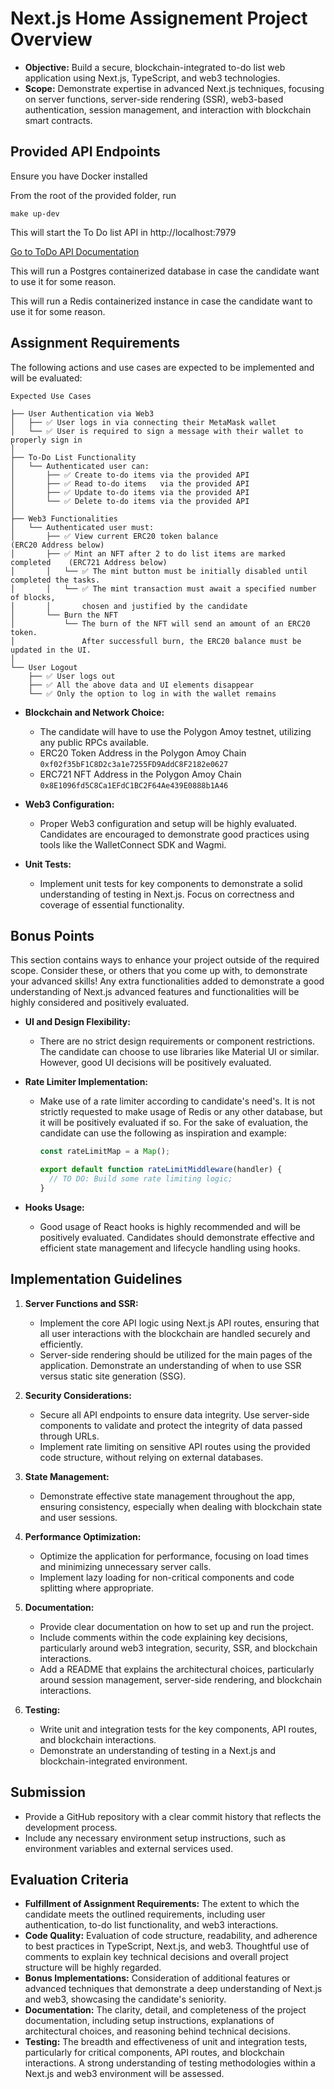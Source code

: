 # Next.js Home Assignement Project Overview

- **Objective:** Build a secure, blockchain-integrated to-do list web application using Next.js, TypeScript, and web3 technologies.
- **Scope:** Demonstrate expertise in advanced Next.js techniques, focusing on server functions, server-side rendering (SSR), web3-based authentication, session management, and interaction with blockchain smart contracts.

## Provided API Endpoints

Ensure you have Docker installed

From the root of the provided folder, run

```
make up-dev
```

This will start the To Do list API in http://localhost:7979

[Go to ToDo API Documentation](./api/README.md)

This will run a Postgres containerized database in case the candidate want to use it for some reason.

This will run a Redis containerized instance in case the candidate want to use it for some reason.

## Assignment Requirements

The following actions and use cases are expected to be implemented and will be evaluated:

```
Expected Use Cases

├── User Authentication via Web3
│   ├── ✅ User logs in via connecting their MetaMask wallet
│   └── ✅ User is required to sign a message with their wallet to properly sign in
│
├── To-Do List Functionality
│   └── Authenticated user can:
│       ├── ✅ Create to-do items via the provided API
│       ├── ✅ Read to-do items   via the provided API
│       ├── ✅ Update to-do items via the provided API
│       └── ✅ Delete to-do items via the provided API
│
├── Web3 Functionalities
│   └── Authenticated user must:
│       ├── ✅ View current ERC20 token balance                             (ERC20 Address below)
│       ├── ✅ Mint an NFT after 2 to do list items are marked completed    (ERC721 Address below)
│       │   └── ✅ The mint button must be initially disabled until completed the tasks.
│       │   └── ✅ The mint transaction must await a specified number of blocks,
│       │       chosen and justified by the candidate
│       └── Burn the NFT
│           └── The burn of the NFT will send an amount of an ERC20 token.
│               After successfull burn, the ERC20 balance must be updated in the UI.
│
└── User Logout
    ├── ✅ User logs out
    ├── ✅ All the above data and UI elements disappear
    └── ✅ Only the option to log in with the wallet remains
```

- **Blockchain and Network Choice:**

  - The candidate will have to use the Polygon Amoy testnet, utilizing any public RPCs available.
  - ERC20 Token Address in the Polygon Amoy Chain `0xf02f35bF1C8D2c3a1e7255FD9AddC8F2182e0627`
  - ERC721 NFT Address in the Polygon Amoy Chain `0x8E1096fd5C8Ca1EFdC1BC2F64Ae439E0888b1A46`

- **Web3 Configuration:**

  - Proper Web3 configuration and setup will be highly evaluated. Candidates are encouraged to demonstrate good practices using tools like the WalletConnect SDK and Wagmi.

- **Unit Tests:**

  - Implement unit tests for key components to demonstrate a solid understanding of testing in Next.js. Focus on correctness and coverage of essential functionality.

## Bonus Points

This section contains ways to enhance your project outside of the required scope. Consider these, or others that you come up with, to demonstrate your advanced skills!
Any extra functionalities added to demonstrate a good understanding of Next.js advanced features and functionalities will be highly considered and positively evaluated.

- **UI and Design Flexibility:**

  - There are no strict design requirements or component restrictions. The candidate can choose to use libraries like Material UI or similar. However, good UI decisions will be positively evaluated.

- **Rate Limiter Implementation:**

  - Make use of a rate limiter according to candidate's need's. It is not strictly requested to make usage of Redis or any other database, but it will be positively evaluated if so.
    For the sake of evaluation, the candidate can use the following as inspiration and example:

    ```typescript
    const rateLimitMap = a Map();

    export default function rateLimitMiddleware(handler) {
      // TO DO: Build some rate limiting logic;
    }
    ```

- **Hooks Usage:**
  - Good usage of React hooks is highly recommended and will be positively evaluated. Candidates should demonstrate effective and efficient state management and lifecycle handling using hooks.

## Implementation Guidelines

1. **Server Functions and SSR:**

   - Implement the core API logic using Next.js API routes, ensuring that all user interactions with the blockchain are handled securely and efficiently.
   - Server-side rendering should be utilized for the main pages of the application. Demonstrate an understanding of when to use SSR versus static site generation (SSG).

2. **Security Considerations:**

   - Secure all API endpoints to ensure data integrity. Use server-side components to validate and protect the integrity of data passed through URLs.
   - Implement rate limiting on sensitive API routes using the provided code structure, without relying on external databases.

3. **State Management:**

   - Demonstrate effective state management throughout the app, ensuring consistency, especially when dealing with blockchain state and user sessions.

4. **Performance Optimization:**

   - Optimize the application for performance, focusing on load times and minimizing unnecessary server calls.
   - Implement lazy loading for non-critical components and code splitting where appropriate.

5. **Documentation:**

   - Provide clear documentation on how to set up and run the project.
   - Include comments within the code explaining key decisions, particularly around web3 integration, security, SSR, and blockchain interactions.
   - Add a README that explains the architectural choices, particularly around session management, server-side rendering, and blockchain interactions.

6. **Testing:**
   - Write unit and integration tests for the key components, API routes, and blockchain interactions.
   - Demonstrate an understanding of testing in a Next.js and blockchain-integrated environment.

## Submission

- Provide a GitHub repository with a clear commit history that reflects the development process.
- Include any necessary environment setup instructions, such as environment variables and external services used.

## Evaluation Criteria

- **Fulfillment of Assignment Requirements:** The extent to which the candidate meets the outlined requirements, including user authentication, to-do list functionality, and web3 interactions.
- **Code Quality:** Evaluation of code structure, readability, and adherence to best practices in TypeScript, Next.js, and web3. Thoughtful use of comments to explain key technical decisions and overall project structure will be highly regarded.
- **Bonus Implementations:** Consideration of additional features or advanced techniques that demonstrate a deep understanding of Next.js and web3, showcasing the candidate's seniority.
- **Documentation:** The clarity, detail, and completeness of the project documentation, including setup instructions, explanations of architectural choices, and reasoning behind technical decisions.
- **Testing:** The breadth and effectiveness of unit and integration tests, particularly for critical components, API routes, and blockchain interactions. A strong understanding of testing methodologies within a Next.js and web3 environment will be assessed.
